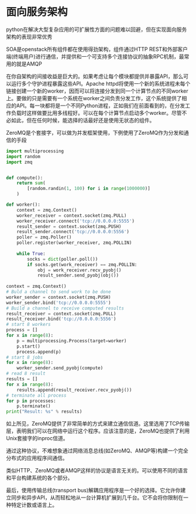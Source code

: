 # 面向服务架构

python在解决大型复杂应用的可扩展性方面的问题难以回避，但在实现面向服务架构的表现非常优秀

SOA是openstack所有组件都在使用得劲架构，组件通过HTTP REST和外部客户端(终端用户)进行通信，并提供和一个可支持多个连接协议的抽象RPC机制，最常用的就是AMQP

在你自架构的间接收益是巨大的。如果考虑让每个模块都提供并暴露API，那么可以运行多个守护进程暴露这些API。Apache httpd将使用一个新的系统进程未每个链接创建一个新的worker，因而可以将连接分发到同一个计算节点的不同worker上。要做的只是需要有一个系统在worker之间负责分发工作，这个系统提供了相应的API。每一块都将是一个不同Python进程，正如我们在前面看到的，在分发工作负载时这样做要比用多线程好。可以在每个计算节点启动多个worker。尽管不必如此，但在任何时候，能选择的话最好还是使用无状态的组件。

ZeroMQ是个套接字，可以做为并发框架使用，下例使用了ZeroMQ作为分发和通信的手段

```python
import multiprocessing
import random
import zmq


def compute():
    return sum(
    	[random.randin(1, 100) for i in range(1000000)]
    )

def worker():
    context = zmq.Context()
    worker_receiver = context.socket(zmq.PULL)
    worker_receiver.connect('tcp://0.0.0.0:5555')
    result_sender = context.socket(zmq.PUSH)
    result_sender.connect('tcp://0.0.0.0:5556')
    poller = zmq.Poller()
    poller.register(worker_receiver, zmq.POLLIN)
    
    while True:
        socks = dict(poller.poll())
        if socks.get(work_receiver) == zmq.POLLIN:
			obj = work_receiver.recv_pyobj()
            result_sender.send_pyobj(obj())
            
context = zmq.Context()
# Buld a channel to send work to be done
worker_sender = context.socket(zmq.PUSH)
worker_sender.bind('tcp://0.0.0.0:5555')
# Build a channel to receive computed results
result_receiver = context.socket(zmq.PULL)
result_receiver.bind('tcp://0.0.0.0:5556')
# start 8 workers
process = []
for x in range(8):
    p = multiprocessing.Process(target=worker)
    p.start()
    process.append(p)
# start 8 jobs
for x in range(8):
    worker_sender.send_pyobj(compute)
# read 8 result
results = []
for x in range(8):
    results.append(result_receiver.recv_pyobj())
# terminate all process
for p in processes:
    p.terminate()
print("Result: %s" % results)
```

如上所见，ZeroMQ提供了非常简单的方式来建立通信信道。这里选用了TCP传输层，表明我们可以在网络中运行这个程序。应该注意的是，ZeroMQ也提供了利用Unix套接字的inproc信道。

通过这种协议，不难想象通过网络消息总线(如ZeroMQ、AMQP等)构建一个完全分布式的应用程序间通信。

类似HTTP、ZeroMQ或者AMQP这样的协议是语言无关的。可以使用不同的语言和平台构建系统的各个部分。

最后，使用传输总线(transport bus)解耦应用程序是一个好的选择。它允许你建立同步和异步API，从而轻松地从一台计算机扩展到几千台。它不会将你限制在一种特定计数或语言上。